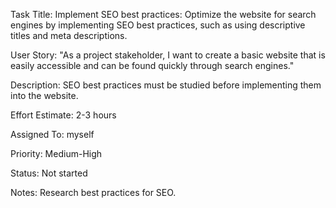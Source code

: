 Task Title: Implement SEO best practices: Optimize the website for search engines by implementing SEO best practices, such as using descriptive titles and meta descriptions.

User Story: "As a project stakeholder, I want to create a basic website that is easily accessible and can be found quickly through search engines."

Description: SEO best practices must be studied before implementing them into the website.

Effort Estimate: 2-3 hours

Assigned To: myself

Priority: Medium-High

Status: Not started

Notes: Research best practices for SEO.